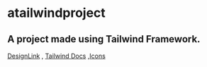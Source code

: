 # atailwindproject


## A project made using Tailwind Framework.

[DesignLink](https://dribbble.com/shots/18444011-Project-Management-Dashboard-Design) , [Tailwind Docs](https://tailwindcss.com/docs/utility-first) ,[Icons](https://www.svgrepo.com/)
